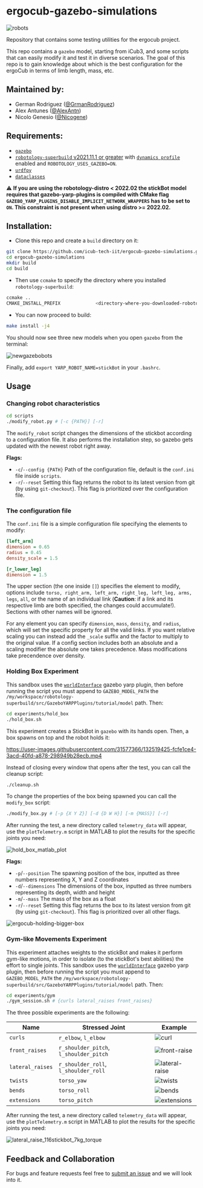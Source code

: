 # ergocub-gazebo-simulations

![robots](https://user-images.githubusercontent.com/31577366/132301971-c3aa9a8c-fc27-4a74-9c83-f8e79ffa2641.png)

Repository that contains some testing utilities for the ergocub project.

This repo contains a `gazebo` model, starting from iCub3, and some scripts that can easily modify it and test it in diverse scenarios. The goal of this repo is to gain knowledge about which is the best configuration for the ergoCub in terms of limb length, mass, etc.

## Maintained by:

- German Rodriguez ([@GrmanRodriguez](https://github.com/GrmanRodriguez))
- Alex Antunes ([@AlexAntn](https://github.com/AlexAntn/))
- Nicolo Genesio ([@Nicogene](https://github.com/Nicogene/))

## Requirements:

- [`gazebo`](http://gazebosim.org/)
- [`robotology-superbuild` v2021.11.1 or greater](https://github.com/robotology/robotology-superbuild/releases/tag/v2021.11.1) with [`dynamics profile`](https://github.com/robotology/robotology-superbuild/blob/master/doc/cmake-options.md#dynamics) enabled and `ROBOTOLOGY_USES_GAZEBO=ON`.
- [`urdfpy`](https://github.com/mmatl/urdfpy)
- [`dataclasses`](https://pypi.org/project/dataclasses/)

:warning: **If you are using the robotology-distro < 2022.02 the stickBot model requires that gazebo-yarp-plugins is compiled with CMake flag `GAZEBO_YARP_PLUGINS_DISABLE_IMPLICIT_NETWORK_WRAPPERS`  has to be set to `ON`. This constraint is not present when using distro >= 2022.02.**

## Installation:

- Clone this repo and create a `build` directory on it:

```bash
git clone https://github.com/icub-tech-iit/ergocub-gazebo-simulations.git
cd ergocub-gazebo-simulations
mkdir build
cd build
```

- Then use `ccmake` to specify the directory where you installed `robotology-superbuild`:

```bash
ccmake ..
CMAKE_INSTALL_PREFIX             <directory-where-you-downloaded-robotology-superbuild>/build/install
```

- You can now proceed to build:

```bash
make install -j4
```

You should now see three new models when you open `gazebo` from the terminal:

![newgazebobots](https://user-images.githubusercontent.com/31577366/132303603-70e8d9cb-8bb9-40a9-9bae-7cb2a9b9b2db.png)

Finally, add `export YARP_ROBOT_NAME=stickBot` in your `.bashrc`.

## Usage

### Changing robot characteristics

```bash
cd scripts
./modify_robot.py # [-c {PATH}] [-r]
```

The `modify_robot` script changes the dimensions of the stickbot according to a configuration file. It also performs the installation step, so gazebo gets updated with the newest robot right away.

**Flags:**

 - `-c`/`--config {PATH}` Path of the configuration file, default is the `conf.ini` file inside `scripts`.
 - `-r`/`--reset` Setting this flag returns the robot to its latest version from git (by using `git-checkout`). This flag is prioritized over the configuration file.

### The configuration file

The `conf.ini` file is a simple configuration file specifying the elements to modify:

```ini
[left_arm]
dimension = 0.65
radius = 0.45
density_scale = 1.5

[r_lower_leg]
dimension = 1.5
```

The upper section (the one inside `[]`) specifies the element to modify, options include `torso, right_arm, left_arm, right_leg, left_leg, arms, legs`, `all`, or the name of an individual link (**Caution**: if a link and its respective limb are both specified, the changes could accumulate!). Sections with other names will be ignored.

For any element you can specify `dimension`, `mass`, `density`, and `radius`, which will set the specific property for all the valid links. If you want relative scaling you can instead add the `_scale` suffix and the factor to multiply to the original value. If a config section includes both an absolute and a scaling modifier the absolute one takes precedence. Mass modifications take precendence over density.

### Holding Box Experiment

This sandbox uses the [`worldInterface`](http://robotology.github.io/gazebo-yarp-plugins/master/classgazebo_1_1WorldInterface.html) gazebo yarp plugin, then before running the script you must append to `GAZEBO_MODEL_PATH` the `/my/workspace/robotology-superbuild/src/GazeboYARPPlugins/tutorial/model` path. Then:

```bash
cd experiments/hold_box
./hold_box.sh
```

This experiment creates a StickBot in `gazebo` with its hands open. Then, a box spawns on top and the robot holds it:

https://user-images.githubusercontent.com/31577366/132519425-fcfe1ce4-3acd-40fd-a878-298949b28ecb.mp4

Instead of closing every window that opens after the test, you can call the cleanup script:

```bash
./cleanup.sh
```

To change the properties of the box being spawned you can call the `modify_box` script:

```bash
./modify_box.py # [-p {X Y Z}] [-d {D W H}] [-m {MASS}] [-r]
```

After running the test, a new directory called `telemetry_data` will appear, use the `plotTelemetry.m` script in MATLAB to plot the results for the specific joints you need:

![hold_box_matlab_plot](https://user-images.githubusercontent.com/31577366/146351517-fdf40d37-7c3b-432a-a3b1-0f6751a942cb.png)

**Flags:**
- `-p`/`--position` The spawning position of the box, inputted as three numbers representing X, Y and Z coordinates
- `-d`/`--dimensions` The dimensions of the box, inputted as three numbers representing its depth, width and height
- `-m`/`--mass` The mass of the box as a float
- `-r`/`--reset` Setting this flag returns the box to its latest version from git (by using `git-checkout`). This flag is prioritized over all other flags.

![ergocub-holding-bigger-box](https://user-images.githubusercontent.com/31577366/132665409-2bad5579-c9b9-4de1-b98c-7f3e4f97ffbe.png)

### Gym-like Movements Experiment

This experiment attaches weights to the stickBot and makes it perform gym-like motions, in order to isolate (to the stickBot's best abilities) the effort to single joints. This sandbox uses the [`worldInterface`](http://robotology.github.io/gazebo-yarp-plugins/master/classgazebo_1_1WorldInterface.html) gazebo yarp plugin, then before running the script you must append to `GAZEBO_MODEL_PATH` the `/my/workspace/robotology-superbuild/src/GazeboYARPPlugins/tutorial/model` path. Then:

```bash
cd experiments/gym
./gym_session.sh # {curls lateral_raises front_raises}
```

The three possible experiments are the following:

| Name             | Stressed Joint                         | Example                                                                                                                 |
|------------------|----------------------------------------|-------------------------------------------------------------------------------------------------------------------------|
| `curls`          | `r_elbow`, `l_elbow`                   | ![curl](https://user-images.githubusercontent.com/31577366/151012575-4c00273b-641a-4673-9699-6e5a15d43d0e.gif)          |
| `front_raises`   | `r_shoulder_pitch`, `l_shoulder_pitch` | ![front-raise](https://user-images.githubusercontent.com/31577366/151013455-aaf4def2-3edb-4b32-94ac-46710d81e4e3.gif)   |
| `lateral_raises` | `r_shoulder_roll`, `l_shoulder_roll`   | ![lateral-raise](https://user-images.githubusercontent.com/31577366/151013597-ef90ed75-3b55-490b-8234-af16285031d7.gif) |
| `twists` | `torso_yaw`   | ![twists](https://user-images.githubusercontent.com/31577366/151828875-47398cc7-0be5-4a49-9731-bb4e0434c726.gif) |
| `bends` | `torso_roll`   | ![bends](https://user-images.githubusercontent.com/31577366/151828746-5170571f-4558-49cb-b4f0-24ec38889a47.gif) |
| `extensions` | `torso_pitch`   | ![extensions](https://user-images.githubusercontent.com/31577366/151828818-00d208bb-5a9e-48af-9690-e14b15c1b25e.gif) |

After running the test, a new directory called `telemetry_data` will appear, use the `plotTelemetry.m` script in MATLAB to plot the results for the specific joints you need:

![lateral_raise_116stickbot_7kg_torque](https://user-images.githubusercontent.com/31577366/151013992-fc4eedf7-7abb-43fe-badc-5a401322ff39.png)

## Feedback and Collaboration

For bugs and feature requests feel free to [submit an issue](https://github.com/icub-tech-iit/ergocub-gazebo-simulations/issues/new) and we will look into it.
